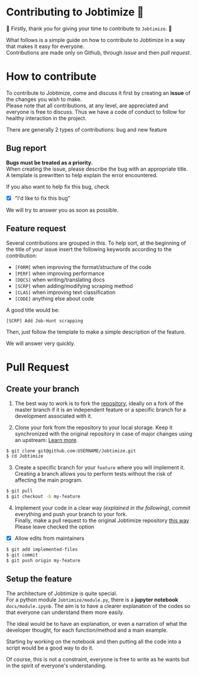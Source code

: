 # Contributing to Jobtimize 🤝
🎊 Firstly, thank you for giving your time to contribute to `Jobtimize`. 🎊

What follows is a simple guide on how to contribute to Jobtimize in a way that makes it easy for everyone.  
Contributions are made only on Github, through *issue* and then *pull request*.

# How to contribute
To contribute to Jobtimize, come and discuss it first by creating an **issue** of the changes you wish to make.  
Please note that all contributions, at any level, are appreciated and everyone is free to discuss. Thus we have a code of conduct to follow for healthy interaction in the project.

There are generally 2 types of contributions: bug and new feature

## Bug report
**Bugs must be treated as a priority.**  
When creating the issue, please describe the bug with an appropriate title. A template is prewritten to help explain the error encountered.

If you also want to help fix this bug, check  
- [x] "I'd like to fix this bug"

We will try to answer you as soon as possible.

## Feature request
Several contributions are grouped in this. To help sort, at the beginning of the title of your issue insert the following keywords according to the contribution:
- `[FORM]` when improving the format/structure of the code
- `[PERF]` when improving performance
- `[DOCS]` when writing/translating docs
- `[SCRP]` when adding/modifying scraping method
- `[CLAS]` when improving text classification
- `[CODE]` anything else about code

A good title would be:
```
[SCRP] Add Job-Hunt scrapping
```

Then, just follow the template to make a simple description of the feature.

We will answer very quickly.

# Pull Request
## Create your branch
1. The best way to work is to fork the [repository](https://github.com/Lrakotoson/Jobtimize), ideally on a fork of the master branch if it is an independent feature or a specific branch for a development associated with it.  

2. Clone your fork from the repository to your local storage. Keep it synchronized with the original repository in case of major changes using an upstream: [Learn more](https://help.github.com/en/github/getting-started-with-github/fork-a-repo).
```bash
$ git clone git@github.com:USERNAME/Jobtimize.git
$ cd Jobtimize
```

3. Create a specific branch for your `feature` where you will implement it. Creating a branch allows you to perform tests without the risk of affecting the main program.
```bash
$ git pull
$ git checkout -b my-feature
```
4. Implement your code in a clear way *(explained in the following)*, commit everything and push your branch to your fork.  
Finally, make a pull request to the original Jobtimize repository [this way](https://help.github.com/en/github/collaborating-with-issues-and-pull-requests/creating-a-pull-request-from-a-fork)  
Please leave checked the option
- [x] Allow edits from maintainers
```bash
$ git add implemented-files
$ git commit
$ git push origin my-feature
```

## Setup the feature
The architecture of Jobtimize is quite special.  
For a python module `Jobtimize/module.py`, there is a **jupyter notebook** `docs/module.ipynb`.
The aim is to have a clearer explanation of the codes so that everyone can understand them more easily.

The ideal would be to have an explanation, or even a narration of what the developer thought, for each function/method and a main example.

Starting by working on the notebook and then putting all the code into a script would be a good way to do it.

Of course, this is not a constraint, everyone is free to write as he wants but in the spirit of everyone's understanding.

